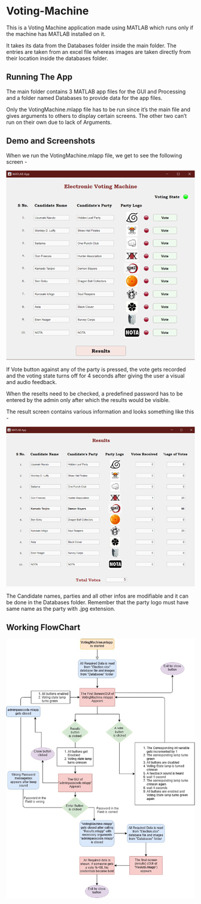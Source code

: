 
# Voting-Machine

This is a Voting Machine application made using MATLAB which runs only if the machine has MATLAB installed on it.

It takes its data from the Databases folder inside the main folder. The entries are taken from an excel file whereas images are taken directly from their location inside the databases folder.


## Running The App

The main folder contains 3 MATLAB app files for the GUI and Processing and a folder named Databases to provide data for the app files. 

Only the VotingMachine.mlapp file has to be run since it’s the main file and gives arguments to others to display certain screens. The other two can’t run on their own due to lack of Arguments.



## Demo and Screenshots

When we run the VotingMachine.mlapp file, we get to see the following screen - 

![First_screen](https://github.com/Shardy30/Github_Screenshots/blob/main/Github_ScreenShots/Voting-Machine_ss1.png)

If Vote button against any of the party is pressed, the vote gets recorded and the voting state turns off for 4 seconds after giving the user a visual and audio feedback.

When the reselts need to be checked, a predefined password has to be entered by the admin only after which the results would be visible.

The result screen contains various information and looks something like this - 

![Results](https://github.com/Shardy30/Github_Screenshots/blob/main/Github_ScreenShots/Voting-Machine_ss2.png)

The Candidate names, parties and all other infos are modifiable and it can be done in the Databases folder. Remember that the party logo must have same name as the party with .jpg extension.


## Working FlowChart

![Flowchart](https://github.com/Shardy30/Github_Screenshots/blob/main/Github_ScreenShots/Voting-Machine_ss3.jpg)

